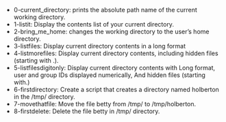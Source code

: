 * 0-current_directory: prints the absolute path name of the current working directory.
* 1-listit: Display the contents list of your current directory.
* 2-bring_me_home: changes the working directory to the user’s home directory.
* 3-listfiles: Display current directory contents in a long format
* 4-listmorefiles: Display current directory contents, including hidden files (starting with .).
* 5-listfilesdigitonly: Display current directory contents with Long format, user and group IDs displayed numerically, And hidden files (starting with.)
* 6-firstdirectory: Create a script that creates a directory named holberton in the /tmp/ directory.
* 7-movethatfile: Move the file betty from /tmp/ to /tmp/holberton.
* 8-firstdelete: Delete the file betty in /tmp/ directory.
